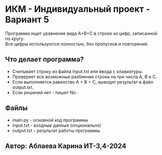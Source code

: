 # ИКМ - Индивидуальный проект - Вариант 5

Программа ищет уравнение вида A+B=C в строке из цифр, записанной по кругу.  
Все цифры используются полностью, без пропусков и повторений.

## Что делает программа?

- Считывает строку из файла input.txt или ввода с клавиатуры.
- Проверяет все возможные разбиения строки на три числа A, B и C.
- Если выполняется равенство A + B = C, выводит результат в файл output.txt.
- Если решений нет - пишет No.

## Файлы

- main.py - основной код программы
- input.txt - входные данные (опционально)
- output.txt - результат работы программы

## Автор: Аблаева Карина ИТ-3,4-2024
